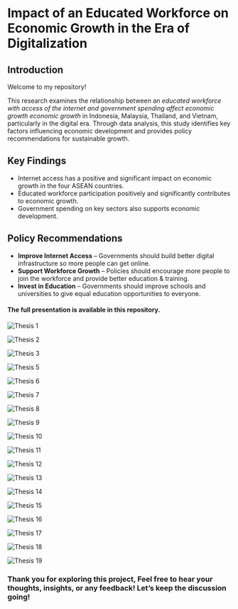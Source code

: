 # Impact of an Educated Workforce on Economic Growth in the Era of Digitalization

## Introduction
Welcome to my repository! 

This research examines the relationship between an *educated workforce with access of the internet and government spending affect economic growth economic growth* in Indonesia, Malaysia, Thailand, and Vietnam, particularly in the digital era. Through data analysis, this study identifies key factors influencing economic development and provides policy recommendations for sustainable growth.

## Key Findings
- Internet access has a positive and significant impact on economic growth in the four ASEAN countries.
- Educated workforce participation positively and significantly contributes to economic growth.
- Government spending on key sectors also supports economic development.

## Policy Recommendations
- **Improve Internet Access** – Governments should build better digital infrastructure so more people can get online.
- **Support Workforce Growth** – Policies should encourage more people to join the workforce and provide better education & training.
- **Invest in Education** – Governments should improve schools and universities to give equal education opportunities to everyone.

#### The full presentation is available in this repository. 
  
![Thesis 1](https://github.com/user-attachments/assets/70dede29-00cc-4681-8e19-793207c34907)

![Thesis 2](https://github.com/user-attachments/assets/35ad2853-5398-4659-95be-56058d7237a6)

![Thesis 3](https://github.com/user-attachments/assets/de9aadc8-50ba-40c2-949b-11b46f778224)

![Thesis 5](https://github.com/user-attachments/assets/d22f3a58-fa46-4f25-8115-b4e0f9d69ba6)

![Thesis 6](https://github.com/user-attachments/assets/3bff88b4-8069-40ad-bc39-8c67134bc91f)

![Thesis 7](https://github.com/user-attachments/assets/35d030aa-5bc4-4e34-b56d-8998e8947f2c)

![Thesis 8](https://github.com/user-attachments/assets/7a665fa6-2f4b-4bdd-ba75-62558c95fc4b)

![Thesis 9](https://github.com/user-attachments/assets/a2e6586d-23c6-4a96-92cd-f6e1c53d8c7f)

![Thesis 10](https://github.com/user-attachments/assets/547ececa-fabe-40f0-9a70-826fddb2692a)

![Thesis 11](https://github.com/user-attachments/assets/6b0443e3-3bdb-4b28-801f-f7c7a41e9bdc)

![Thesis 12](https://github.com/user-attachments/assets/ad93b010-cd6d-4ca3-9c47-c30090849510)

![Thesis 13](https://github.com/user-attachments/assets/7f34c417-2d8e-4fa8-a4b4-e4d4aff0f320)

![Thesis 14](https://github.com/user-attachments/assets/6f1daec7-2a8b-4a91-8162-d981bdbaeb68)

![Thesis 15](https://github.com/user-attachments/assets/a6153ace-33b8-4778-ab41-c2f82c0c1202)

![Thesis 16](https://github.com/user-attachments/assets/e921dde0-a6a7-4632-b990-f25d9ebd4f5a)

![Thesis 17](https://github.com/user-attachments/assets/834b416f-610d-4885-a2c2-f6a3e06964fb)

![Thesis 18](https://github.com/user-attachments/assets/7c2fec21-9de6-44e7-ac0a-2db8d1c8b5f9)

![Thesis 19](https://github.com/user-attachments/assets/e8cd1bbb-e603-4b82-8725-c7473b13ac44)

### Thank you for exploring this project, Feel free to hear your thoughts, insights, or any feedback! Let’s keep the discussion going!
